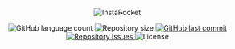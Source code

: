 <p align="center">
  <img alt="InstaRocket" src="https://github.com/silvaAlex/InstaRocket/blob/master/Frontend/src/assets/logo.png"/>
</p>
<p align="center">
  <img alt="GitHub language count" src="https://img.shields.io/github/languages/count/silvaAlex/InstaRocket">
  <img alt="Repository size" src="https://img.shields.io/github/repo-size/silvaAlex/InstaRocket">
  <a href="https://github.com/silvaAlex/InstaRocket/commits/master">
    <img alt="GitHub last commit" src="https://img.shields.io/github/last-commit/silvaAlex/InstaRocket"/>
  </a>

  <a href="https://github.com/silvaAlex/InstaRocket/issues">
    <img alt="Repository issues" src="https://img.shields.io/github/issues/silvaAlex/InstaRocket">
  </a>

  <img alt="License" src="https://img.shields.io/badge/license-MIT-%2304D361">
</p>
